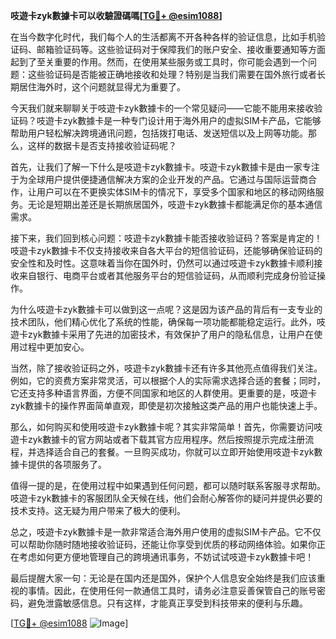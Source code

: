 **吱遊卡zyk數據卡可以收驗證碼嗎[[TG💪+ @esim1088](https://t.me/s/esim1088)]**

在当今数字化时代，我们每个人的生活都离不开各种各样的验证信息，比如手机验证码、邮箱验证码等。这些验证码对于保障我们的账户安全、接收重要通知等方面起到了至关重要的作用。然而，在使用某些服务或工具时，你可能会遇到一个问题：这些验证码是否能被正确地接收和处理？特别是当我们需要在国外旅行或者长期居住海外时，这个问题就显得尤为重要了。

今天我们就来聊聊关于吱遊卡zyk數據卡的一个常见疑问——它能不能用来接收验证码？吱遊卡zyk數據卡是一种专门设计用于海外用户的虚拟SIM卡产品，它能够帮助用户轻松解决跨境通讯问题，包括拨打电话、发送短信以及上网等功能。那么，这样的数据卡是否支持接收验证码呢？

首先，让我们了解一下什么是吱遊卡zyk數據卡。吱遊卡zyk數據卡是由一家专注于为全球用户提供便捷通信解决方案的企业开发的产品。它通过与国际运营商合作，让用户可以在不更换实体SIM卡的情况下，享受多个国家和地区的移动网络服务。无论是短期出差还是长期旅居国外，吱遊卡zyk數據卡都能满足你的基本通信需求。

接下来，我们回到核心问题：吱遊卡zyk數據卡能否接收验证码？答案是肯定的！吱遊卡zyk數據卡不仅支持接收来自各大平台的短信验证码，还能够确保验证码的安全性和及时性。这意味着当你在国外时，仍然可以通过吱遊卡zyk數據卡顺利接收来自银行、电商平台或者其他服务平台的短信验证码，从而顺利完成身份验证操作。

为什么吱遊卡zyk數據卡可以做到这一点呢？这是因为该产品的背后有一支专业的技术团队，他们精心优化了系统的性能，确保每一项功能都能稳定运行。此外，吱遊卡zyk數據卡采用了先进的加密技术，有效保护了用户的隐私信息，让用户在使用过程中更加安心。

当然，除了接收验证码之外，吱遊卡zyk數據卡还有许多其他亮点值得我们关注。例如，它的资费方案非常灵活，可以根据个人的实际需求选择合适的套餐；同时，它还支持多种语言界面，方便不同国家和地区的人群使用。更重要的是，吱遊卡zyk數據卡的操作界面简单直观，即使是初次接触这类产品的用户也能快速上手。

那么，如何购买和使用吱遊卡zyk數據卡呢？其实非常简单！首先，你需要访问吱遊卡zyk數據卡的官方网站或者下载其官方应用程序。然后按照提示完成注册流程，并选择适合自己的套餐。一旦购买成功，你就可以立即开始使用吱遊卡zyk數據卡提供的各项服务了。

值得一提的是，在使用过程中如果遇到任何问题，都可以随时联系客服寻求帮助。吱遊卡zyk數據卡的客服团队全天候在线，他们会耐心解答你的疑问并提供必要的技术支持。这无疑为用户带来了极大的便利。

总之，吱遊卡zyk數據卡是一款非常适合海外用户使用的虚拟SIM卡产品。它不仅可以帮助你随时随地接收验证码，还能让你享受到优质的移动网络体验。如果你正在考虑如何更方便地管理自己的跨境通讯事务，不妨试试吱遊卡zyk數據卡吧！

最后提醒大家一句：无论是在国内还是国外，保护个人信息安全始终是我们应该重视的事情。因此，在使用任何一款通信工具时，请务必注意妥善保管自己的账号密码，避免泄露敏感信息。只有这样，才能真正享受到科技带来的便利与乐趣。

[[TG💪+ @esim1088](https://t.me/s/esim1088) ![Image](https://i.postimg.cc/4NQfJmqS/Snipaste-2025-05-13-00-14-12.png)]